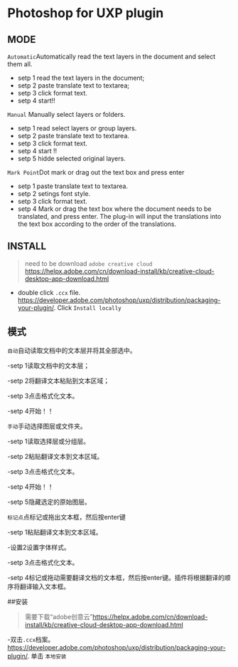 # Photoshop for UXP plugin

 ## MODE
  `Automatic`Automatically read the text layers in the document and select them all.
  - setp 1 read the text layers in the document;
  - setp 2 paste translate text to textarea;
  - setp 3 click format text.
  - setp 4 start!!


 `Manual` Manually select layers or folders.
  - setp 1 read select layers or group layers.
  - setp 2 paste translate text to textarea.
  - setp 3 click format text.
  - setp 4 start !!
  - setp 5 hidde selected original layers.

  `Mark Point`Dot mark or drag out the text box and press enter
  - setp 1 paste translate text to textarea.
  - setp 2 setings font style.
  - setp 3 click format text.
  - setp 4 Mark or drag the text box where the document needs to be translated, and press enter. The plug-in will input the translations into the text box according to the order of the translations.

## INSTALL

>need to be download `adobe creative cloud` https://helpx.adobe.com/cn/download-install/kb/creative-cloud-desktop-app-download.html
- double click `.ccx` file. https://developer.adobe.com/photoshop/uxp/distribution/packaging-your-plugin/. Click `Install locally`


## 模式

`自动`自动读取文档中的文本层并将其全部选中。

-setp 1读取文档中的文本层；

-setp 2将翻译文本粘贴到文本区域；

-setp 3点击格式化文本。

-setp 4开始！！



`手动`手动选择图层或文件夹。

-setp 1读取选择层或分组层。

-setp 2粘贴翻译文本到文本区域。

-setp 3点击格式化文本。

-setp 4开始！！

-setp 5隐藏选定的原始图层。


`标记点`点标记或拖出文本框，然后按enter键

-setp 1粘贴翻译文本到文本区域。

-设置2设置字体样式。

-setp 3点击格式化文本。

-setp 4标记或拖动需要翻译文档的文本框，然后按enter键。插件将根据翻译的顺序将翻译输入文本框。


##安装


>需要下载“adobe创意云”https://helpx.adobe.com/cn/download-install/kb/creative-cloud-desktop-app-download.html

-双击`.ccx`档案。https://developer.adobe.com/photoshop/uxp/distribution/packaging-your-plugin/. 单击 `本地安装`
  
  
